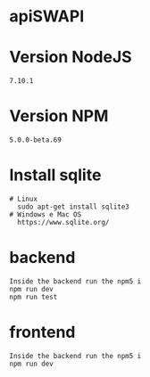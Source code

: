 # apiSWAPI
  # Version NodeJS
    7.10.1
  # Version NPM
    5.0.0-beta.69
  # Install sqlite
    # Linux
      sudo apt-get install sqlite3
    # Windows e Mac OS
      https://www.sqlite.org/
  # backend
    Inside the backend run the npm5 i
    npm run dev
    npm run test
  # frontend
    Inside the backend run the npm5 i
    npm run dev

